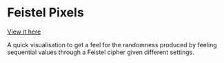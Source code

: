 # Feistel Pixels

[View it here](https://jsdw.github.io/feistel-pixels)

A quick visualisation to get a feel for the randomness produced by feeling sequential values through a Feistel cipher given different settings.
